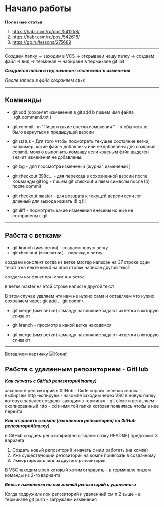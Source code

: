 # Начало работы 

 **Полезные статьи**
1.   https://habr.com/ru/post/541258/
2.   https://habr.com/ru/post/542616/
3.   https://gb.ru/lessons/275689
---
Создаем папку -> заходим в VCS -> открываем нашу папку -> создаем файл -> вид -> терминал -> набираем в терминале git init

***Создается папка и гид начинает отслеживать изменения*** 
 
 *После записи в файл сохраняем ctl+s*

---
## Комманды 
 
 - git add (сохрняет изменения в git add b пишем имя файла .\git_command.txt )

 - git commit  -m "Пишем какие внесли изменения " - чтобы можно было вернуться к предыдущей версии 

 - git status - Для того чтобы посмотреть текущее состояние ветки, например, какие файлы добавлены или не добавлены для создания commit, можно выполнить команду
 если красным файл выделен значит изменения не добавлены.

 - git log - для просмотра изменений (журнал изменений  )

 - git checkout 398c... - для перехода в сохраненной версии после Комманды
 git log - пишем  git checkout и пием символы после (4) после commit
  
  - git checkout master - для возврата к текущей версии 
  если лог длинный для выхода нажать !!! q !!!

  - git diff - посмотреть какие изменения внесены но еще не сохнранены в git 
---
## Работа с ветками

- git branch (имя ветки) - создаем новую ветку 
- git checkout (имя ветки ) - переход в ветку 

создаем конфликт когда на ветке мастер написан на 37 строке один текст
а на векте new4 на этой строке написан другой текст 

 создаем конфликт при слиянии веток 

 в ветке master на этой строке написан другой текст
 
  В этом случае удаляем что нам не нужно сами и оставляем что нужно сохраняем через git add ...  git commit  



 - git merge (имя ветки) команду на слияние задают из ветки в которую сливают 

- git branch - просмотр в какой ветке находимся 

 - git merge (имя ветки) команду на слияние задают из ветки в которую сливают 
  
***
Вставляем картинку 
![Котик!](cat.jpg)

## Работа с удаленным репозиторием - GitHub

***Как скачать с GitHub репозиторий(папку)***

заходим в репозиторий в GitHub - Code справа зеленая кнопка - выбираем http -копируем - накомпе заходим через VSC в новую папку которую заранее создали 
-заходим в терминал - git clone и вставляем скопированный http - cd и имя той папки которая появилась чтобы в нее перейти 

***Как отправить с компа (локального репозитория) на  GitHub репозиторий(папку)***

в GitHub создаем репозиторий(не создаем папку README) предложит 3 варианта 

1. Создать новый репозиторий и начать с ним работать (на компе)   
2. Уже существующий репозиторий на компе привязать в созданному 
3. Импортировать код из другого репозитория 

В VSC заходим в реп который хотим отправить - в терминале пишем команды из 2-го варианта 

***Внести изменения на локальный репозиторий с удаленного***

Когда подружили лок репозиторий и удаленный см п.2 выше - в терминале git push - загружаем изменения 